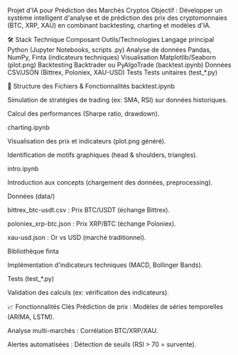 Projet d'IA pour Prédiction des Marchés Cryptos
Objectif : Développer un système intelligent d'analyse et de prédiction des prix des cryptomonnaies (BTC, XRP, XAU) en combinant backtesting, charting et modèles d'IA.



🛠️ Stack Technique
Composant	Outils/Technologies
Langage principal	Python (Jupyter Notebooks, scripts .py)
Analyse de données	Pandas, NumPy, Finta (indicateurs techniques)
Visualisation	Matplotlib/Seaborn (plot.png)
Backtesting	Backtrader ou PyAlgoTrade (backtest.ipynb)
Données	CSV/JSON (Bittrex, Poloniex, XAU-USD)
Tests	Tests unitaires (test_*.py)





📂 Structure des Fichiers & Fonctionnalités
backtest.ipynb

Simulation de stratégies de trading (ex: SMA, RSI) sur données historiques.

Calcul des performances (Sharpe ratio, drawdown).

charting.ipynb

Visualisation des prix et indicateurs (plot.png généré).

Identification de motifs graphiques (head & shoulders, triangles).

intro.ipynb

Introduction aux concepts (chargement des données, preprocessing).

Données (data/)

bittrex_btc-usdt.csv : Prix BTC/USDT (échange Bittrex).

poloniex_xrp-btc.json : Prix XRP/BTC (échange Poloniex).

xau-usd.json : Or vs USD (marché traditionnel).

Bibliothèque finta

Implémentation d'indicateurs techniques (MACD, Bollinger Bands).

Tests (test_*.py)

Validation des calculs (ex: vérification des indicateurs).




📈 Fonctionnalités Clés
Prédiction de prix : Modèles de séries temporelles (ARIMA, LSTM).

Analyse multi-marchés : Corrélation BTC/XRP/XAU.

Alertes automatisées : Détection de seuils (RSI > 70 = survente).
